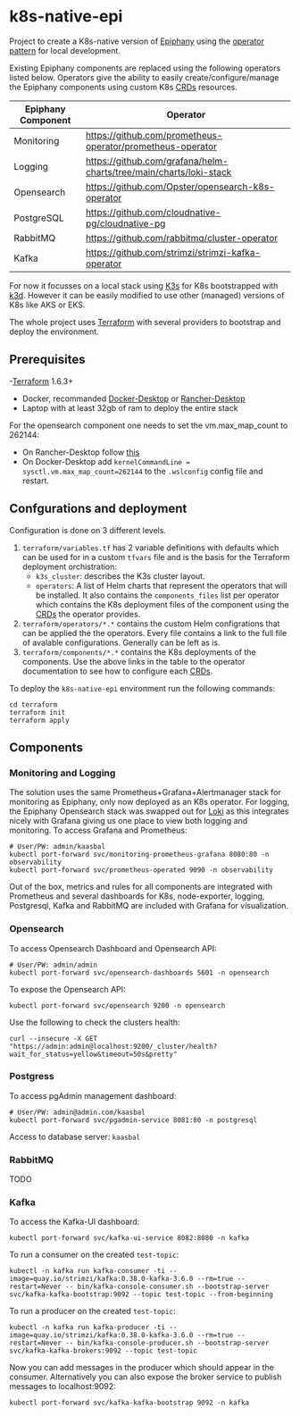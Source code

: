 # k8s-native-epi

Project to create a K8s-native version of [Epiphany](https://github.com/hitachienergy/epiphany) using the [operator pattern](https://kubernetes.io/docs/concepts/extend-kubernetes/operator/) for local development.

Existing Epiphany components are replaced using the following operators listed below. Operators give the ability to easily create/configure/manage the Epiphany components using custom K8s [CRDs](https://kubernetes.io/docs/concepts/extend-kubernetes/api-extension/custom-resources/) resources.

| Epiphany Component  | Operator                                                           |
| ------------------- | -------------------------------------------------------------------|
| Monitoring          | https://github.com/prometheus-operator/prometheus-operator         |
| Logging             | https://github.com/grafana/helm-charts/tree/main/charts/loki-stack |
| Opensearch          | https://github.com/Opster/opensearch-k8s-operator                  |
| PostgreSQL          | https://github.com/cloudnative-pg/cloudnative-pg                   |
| RabbitMQ            | https://github.com/rabbitmq/cluster-operator                       |
| Kafka               | https://github.com/strimzi/strimzi-kafka-operator                  |

For now it focusses on a local stack using [K3s](https://k3s.io/) for K8s bootstrapped with [k3d](https://k3d.io/). However it can be easily modified to use other (managed) versions of K8s like AKS or EKS.

The whole project uses [Terraform](https://www.terraform.io/) with several providers to bootstrap and deploy the environment.

## Prerequisites

-[Terraform](https://www.terraform.io/) 1.6.3+
- Docker, recommanded [Docker-Desktop](https://www.docker.com/products/docker-desktop/) or [Rancher-Desktop](https://rancherdesktop.io/)
- Laptop with at least 32gb of ram to deploy the entire stack

For the opensearch component one needs to set the vm.max_map_count to 262144:

- On Rancher-Desktop follow [this](https://docs.rancherdesktop.io/how-to-guides/increasing-open-file-limit/)
- On Docker-Desktop add `kernelCommandLine = sysctl.vm.max_map_count=262144` to the `.wslconfig` config file and restart.

## Confgurations and deployment

Configuration is done on 3 different levels.

1. `terraform/variables.tf` has 2 variable definitions with defaults which can be used for in a custom `tfvars` file and is the basis for the Terraform deployment orchistration:
    - `k3s_cluster`: describes the K3s cluster layout.
    - `operators`: A list of Helm charts that represent the operators that will be installed. It also contains the `components_files` list per operator which contains the K8s deployment files of the component using the [CRDs](https://kubernetes.io/docs/concepts/extend-kubernetes/api-extension/custom-resources/) the operator provides.
2. `terraform/operators/*.*` contains the custom Helm configrations that can be applied the the operators. Every file contains a link to the full file of avalable configurations. Generally can be left as is.
3. `terraform/components/*.*` contains the K8s deployments of the components. Use the above links in the table to the operator documentation to see how to configure each [CRDs](https://kubernetes.io/docs/concepts/extend-kubernetes/api-extension/custom-resources/).

To deploy the `k8s-native-epi` environment run the following commands:

```shell
cd terraform
terraform init
terraform apply
```

## Components

### Monitoring and Logging

The solution uses the same Prometheus+Grafana+Alertmanager stack for monitoring as Epiphany, only now deployed as an K8s operator. For logging, the Epiphany Opensearch stack was swapped out for [Loki](https://grafana.com/oss/loki/) as this integrates nicely with Grafana giving us one place to view both logging and monitoring. To access Grafana and Prometheus:

```shell
# User/PW: admin/kaasbal
kubectl port-forward svc/monitoring-prometheus-grafana 8080:80 -n observability
kubectl port-forward svc/prometheus-operated 9090 -n observability
```

Out of the box, metrics and rules for all components are integrated with Prometheus and several dashboards for K8s, node-exporter, logging, Postgresql, Kafka and RabbitMQ are included with Grafana for visualization.

### Opensearch

To access Opensearch Dashboard and Opensearch API:

```shell
# User/PW: admin/admin
kubectl port-forward svc/opensearch-dashboards 5601 -n opensearch
```

To expose the Opensearch API:

```shell
kubectl port-forward svc/opensearch 9200 -n opensearch
```

Use the following to check the clusters health:

```shell
curl --insecure -X GET "https://admin:admin@localhost:9200/_cluster/health?wait_for_status=yellow&timeout=50s&pretty"
```

### Postgress

To access pgAdmin management dashboard:

```shell
# User/PW: admin@admin.com/kaasbal
kubectl port-forward svc/pgadmin-service 8081:80 -n postgresql
```

Access to database server: `kaasbal`

### RabbitMQ

TODO

### Kafka

To access the Kafka-UI dashboard:

```shell
kubectl port-forward svc/kafka-ui-service 8082:8080 -n kafka
```

To run a consumer on the created `test-topic`:

```shell
kubectl -n kafka run kafka-consumer -ti --image=quay.io/strimzi/kafka:0.38.0-kafka-3.6.0 --rm=true --restart=Never -- bin/kafka-console-consumer.sh --bootstrap-server svc/kafka-kafka-bootstrap:9092 --topic test-topic --from-beginning
```

To run a producer on the created `test-topic`:

```shell
kubectl -n kafka run kafka-producer -ti --image=quay.io/strimzi/kafka:0.38.0-kafka-3.6.0 --rm=true --restart=Never -- bin/kafka-console-producer.sh --bootstrap-server svc/kafka-kafka-brokers:9092 --topic test-topic
```

Now you can add messages in the producer which should appear in the consumer. Alternatively you can also expose the broker service to publish messages to localhost:9092:

```shell
kubectl port-forward svc/kafka-kafka-bootstrap 9092 -n kafka
```
